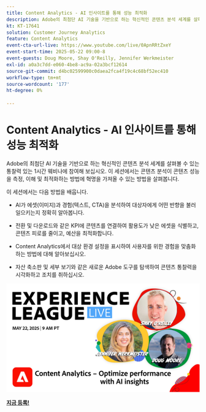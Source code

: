 ```yaml
---
title: Content Analytics - AI 인사이트를 통해 성능 최적화
description: Adobe의 최첨단 AI 기술을 기반으로 하는 혁신적인 콘텐츠 분석 세계를 살펴볼 수 있는 통찰력 있는 1시간 웨비나에 참여해 보십시오. 이 세션에서는 콘텐츠 분석이 콘텐츠 성능을 측정, 이해 및 최적화하는 방법에 혁명을 가져올 수 있는 방법을 살펴봅니다.
kt: KT-17641
solution: Customer Journey Analytics
feature: Content Analytics
event-cta-url-live: https://www.youtube.com/live/0ApnRRtZxeY
event-start-time: 2025-05-22 09:00-8
event-guests: Doug Moore, Shay O'Reilly, Jennifer Werkmeister
exl-id: a0a3c7dd-e060-4be8-ac9a-02a3bcf12614
source-git-commit: d4bc02599900c0daea2fca4f19c4c68bf52ec410
workflow-type: tm+mt
source-wordcount: '177'
ht-degree: 0%

---
```


# Content Analytics - AI 인사이트를 통해 성능 최적화

Adobe의 최첨단 AI 기술을 기반으로 하는 혁신적인 콘텐츠 분석 세계를 살펴볼 수 있는 통찰력 있는 1시간 웨비나에 참여해 보십시오. 이 세션에서는 콘텐츠 분석이 콘텐츠 성능을 측정, 이해 및 최적화하는 방법에 혁명을 가져올 수 있는 방법을 살펴봅니다.

이 세션에서는 다음 방법을 배웁니다.
* AI가 에셋(이미지)과 경험(텍스트, CTA)을 분석하여 대상자에게 어떤 반향을 불러일으키는지 정확히 알아봅니다.

* 전환 및 다운로드와 같은 KPI에 콘텐츠를 연결하여 활용도가 낮은 에셋을 식별하고, 콘텐츠 피로를 줄이고, 예산을 최적화합니다.

* Content Analytics에서 대상 환경 설정을 표시하여 사용자를 위한 경험을 맞춤화하는 방법에 대해 알아보십시오.

* 자산 축소판 및 세부 보기와 같은 새로운 Adobe 도구를 탐색하여 콘텐츠 통찰력을 시각화하고 조치를 취하십시오.

[![ExL LIVE 2025년 5월 22일](assets/May-22-2025-WebBanner.jpg)](https://engage.adobe.com/ExpLeagueLive-250522.html)

[**지금 등록!**](https://engage.adobe.com/ExpLeagueLive-250522.html)
